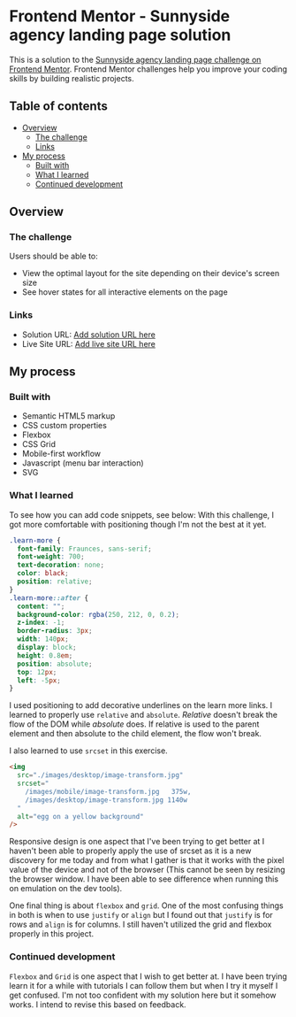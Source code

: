 # Frontend Mentor - Sunnyside agency landing page solution

This is a solution to the [Sunnyside agency landing page challenge on Frontend Mentor](https://www.frontendmentor.io/challenges/sunnyside-agency-landing-page-7yVs3B6ef). Frontend Mentor challenges help you improve your coding skills by building realistic projects.

## Table of contents

- [Overview](#overview)
  - [The challenge](#the-challenge)
  - [Links](#links)
- [My process](#my-process)
  - [Built with](#built-with)
  - [What I learned](#what-i-learned)
  - [Continued development](#continued-development)

## Overview

### The challenge

Users should be able to:

- View the optimal layout for the site depending on their device's screen size
- See hover states for all interactive elements on the page

### Links

- Solution URL: [Add solution URL here](https://your-solution-url.com)
- Live Site URL: [Add live site URL here](https://your-live-site-url.com)

## My process

### Built with

- Semantic HTML5 markup
- CSS custom properties
- Flexbox
- CSS Grid
- Mobile-first workflow
- Javascript (menu bar interaction)
- SVG

### What I learned

To see how you can add code snippets, see below:
With this challenge, I got more comfortable with positioning though I'm not the best at it yet.

```css
.learn-more {
  font-family: Fraunces, sans-serif;
  font-weight: 700;
  text-decoration: none;
  color: black;
  position: relative;
}
.learn-more::after {
  content: "";
  background-color: rgba(250, 212, 0, 0.2);
  z-index: -1;
  border-radius: 3px;
  width: 140px;
  display: block;
  height: 0.8em;
  position: absolute;
  top: 12px;
  left: -5px;
}
```

I used positioning to add decorative underlines on the learn more links. I learned to properly use `relative` and `absolute`.
_Relative_ doesn't break the flow of the DOM while _absolute_ does. If relative is used to the parent element and then absolute to the child element, the flow won't break.

I also learned to use `srcset` in this exercise.

```html
<img
  src="./images/desktop/image-transform.jpg"
  srcset="
    /images/mobile/image-transform.jpg   375w,
    /images/desktop/image-transform.jpg 1140w
  "
  alt="egg on a yellow background"
/>
```

Responsive design is one aspect that I've been trying to get better at
I haven't been able to properly apply the use of srcset as it is a new discovery for me today and from what I gather is that it works with the pixel value of the device and not of the browser (This cannot be seen by resizing the browser window. I have been able to see difference when running this on emulation on the dev tools).

One final thing is about `flexbox` and `grid`. One of the most confusing things in both is when to use `justify` or `align` but I found out that `justify` is for rows and `align` is for columns. I still haven't utilized the grid and flexbox properly in this project.

### Continued development

`Flexbox` and `Grid` is one aspect that I wish to get better at. I have been trying learn it for a while with tutorials I can follow them but when I try it myself I get confused. I'm not too confident with my solution here but it somehow works. I intend to revise this based on feedback.

